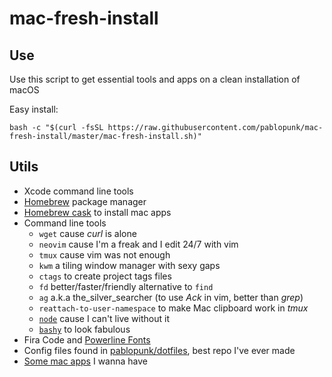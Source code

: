 # mac-fresh-install

## Use

Use this script to get essential tools and apps on a clean installation of macOS

Easy install:

```shell
bash -c "$(curl -fsSL https://raw.githubusercontent.com/pablopunk/mac-fresh-install/master/mac-fresh-install.sh)"
```

## Utils

- Xcode command line tools
- [Homebrew](https://brew.sh) package manager
- [Homebrew cask](https://caskroom.github.io) to install mac apps
- Command line tools
  - `wget` cause *curl* is alone
  - `neovim` cause I'm a freak and I edit 24/7 with vim
  - `tmux` cause vim was not enough
  - `kwm` a tiling window manager with sexy gaps
  - `ctags` to create project tags files
  - `fd` better/faster/friendly alternative to `find`
  - `ag` a.k.a the_silver_searcher (to use *Ack* in vim, better than *grep*)
  - `reattach-to-user-namespace` to make Mac clipboard work in *tmux*
  - [`node`](https://nodejs.org) cause I can't live without it
  - [`bashy`](https://github.com/pablopunk/bashy) to look fabulous
- Fira Code and [Powerline Fonts](https://github.com/powerline/fonts)
- Config files found in [pablopunk/dotfiles](https://github.com/pablopunk/dotfiles), best repo I've ever made
- [Some mac apps](https://gist.github.com/pablopunk/048e164bb0fd2920711483029d9cc915/raw) I wanna have
